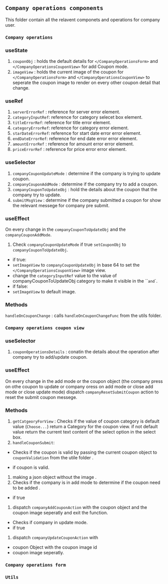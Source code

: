 ## `Company operations components`

This folder contain all the relavent componets and operations for company user.

### `Company operations`

### useState

1. `couponObj` : holds the default details for `</CompanyOperationsForm>` and `</CompanyOperationsCouponView>` for add Coupon mode.
2. `imageView` : holds the current image of the coupon for `</CompanyOperationsForm>` and `</CompanyOperationsCouponView>` to seperate the coupon image to render on every other coupon detail that change.

### useRef

1. `serverErrorRef` : reference for server error element.
2. `categoryInputRef`: reference for category selecet box element.
3. `titleErrorRef`: reference for title error element.
4. `categoryErrorRef`: reference for category error element.
5. `starDateErrorRef`: reference for start date error error element.
6. `endDateErrorRef`: reference for end date error error element.
7. `amountErrorRef` : reference for amount error error element.
8. `priceErrorRef` : reference for price error error element.

### useSelector

1. `companyCouponUpdateMode` : determine if the company is trying to update coupon.
2. `companyCouponAddMode` : determine if the company try to add a coupon.
3. `companyCouponToUpdateObj` : hold the details about the coupon that the company try to update.
4. `submitMsgView` : determine if the company submitted a coupon for show the relevant messege for company pre submit.

### useEffect

On every change in the `companyCouponToUpdateObj`
and the `companyCouponAddMode`.

1. Check `companyCouponUpdateMode` if true `setCouponObj` to `companyCouponToUpdateObj`.

- if true:
- `setImageView` to `companyCouponUpdateObj` in base 64 to set the `</CompanyOperationsCouponView>` image view.
- change the `categoryInputRef` value to the value of companyCouponToUpdateObj category to make it visible in the ``</CompanyOperationsForm>` and `</CompanyOperationsCouponView>`.
- if false:
- `setImageView` to default image.

### Methods

`handleOnCouponChange` : calls `handleOnCouponChangeFunc` from the utils folder.

### `Company operations coupon view`

### useSelector

1. `couponOperationsDetails` : conatin the details about the operation after company try to add/update coupon.

### useEffect

On every change in the add mode or the coupon object
(the company press on othe coupon to update or company oress on add mode or close add mode or close update mode)
dispatch `companyResetSubmitCoupon` action to reset the submit coupon messege.

### Methods

1. `getCatgeoryForView` : Checks if the value of coupon category is default value (`Choose...`) return a Category for the coupon view.
   if not default value return the current text content of the select option in the select box.
2. `handleCouponSubmit`:

- Checks if the coupon is valid by passing the current coupon object to
  `couponValidation` from the utile folder .

- if coupon is valid.

1. making a json object without the image .
2. Checks if the company is in add mode to determine if the coupon need to be added .

- if true

1. dispatch `companyAddCouponAction` with the coupon object and the coupon image seperatly and exit the function.

- Checks if company in update mode.
- if true

1. dispatch `companyUpdateCouponAction`
   with

- coupon Object with the coupon image id
- coupon image seperatly.

### `Company operations form `

### `Utils`
